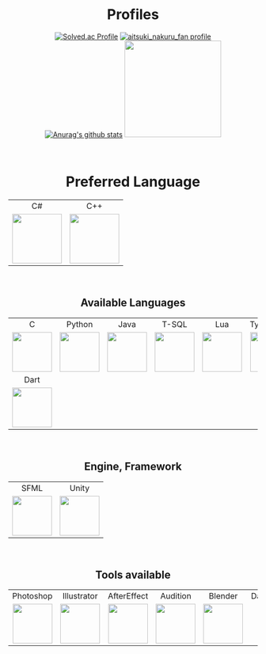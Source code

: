<h1 align=center>Profiles</h1>
<div align=center>
  
[![Solved.ac Profile](http://mazassumnida.wtf/api/v2/generate_badge?boj=buelk489)](https://solved.ac/buelk489)
[![aitsuki_nakuru_fan profile](http://mazandi.herokuapp.com/api?handle=buelk489&theme=warm)](https://www.acmicpc.net/user/buelk489)
<br/>
[![Anurag's github stats](https://github-readme-stats.vercel.app/api?username=Neeko-onTheRoad&theme=dracula)](https://github.com/anuraghazra/github-readme-stats)
<img src="https://github-readme-stats.vercel.app/api/top-langs?username=Neeko-onTheRoad&show_icons=true&locale=en&layout=compact&theme=dracula" style="height: 195px;"/>

</div>
<br/>

<h1 align=center>Preferred Language</h1>
<table align=center>
  <tr>
    <td align=center>C#</td>
    <td align=center>C++</td>
  </tr>
  <tr>
    <td style="width: 100px"><img src="https://i.namu.wiki/i/rR0JqoHBX6JAFtqYRWEFCutl8t2UvLGETvnivzsAzcUgvycs-EDmvEW9Buj8AdK36K7FelgNRzf5gZW2T7vtQA.svg" width=100px/></td>
    <td style="width: 100px"><img src="https://i.namu.wiki/i/Rv7cLGvX03Y-IX85VC6HXqtKuAhofMYJdodeW2v38Ghm6eCgDCqAhjXWcAWb0MB5UdvweeYI8QLNalwMevPplw.svg" width=100px/></td>
  </tr>
</table>
<br/>

<h2 align=center>Available Languages</h2>
<table align=center>
  <tr>
    <td align=center>C</td>
    <td align=center>Python</td>
    <td align=center>Java</td>
    <td align=center>T-SQL</td>
    <td align=center>Lua</td>
    <td align=center>TypeScript</td>
  </tr>
  <tr>
    <td align=center><img src="https://i.namu.wiki/i/KcqDuQYTxNpUcLIMZTg28QXse0XiWx1G7K68kYYCo1GuhoHmhB_V8Qe9odGGt0BH9-0nQZTN53WXTNpDmwVfWQ.svg" width=80/></td>
    <td align=center><img src="https://brandslogos.com/wp-content/uploads/images/large/python-logo.png" width=80/></td>
    <td align=center><img src="https://static-00.iconduck.com/assets.00/java-icon-378x512-w60vlu77.png" height=80/></td>
    <td align=center><img src="https://img.icons8.com/?size=512&id=laYYF3dV0Iew&format=png" height=80/></td>
    <td align=center><img src="https://static-00.iconduck.com/assets.00/lua-icon-2048x2048-iud9q772.png" height=80/></td>
    <td align=center><img src="https://upload.wikimedia.org/wikipedia/commons/thumb/4/4c/Typescript_logo_2020.svg/1024px-Typescript_logo_2020.svg.png" width=80/></td>
  </tr>
  <tr>
    <td align=center>Dart</td>
    <td align=center></td>
    <td align=center></td>
    <td align=center></td>
    <td align=center></td>
    <td align=center></td>
  </tr>
  <tr>
    <td align=center><img src="https://static-00.iconduck.com/assets.00/dart-icon-1021x1024-0q8oyg7c.png" height=80/></td>
    <td align=center></td>
    <td align=center></td>
    <td align=center></td>
    <td align=center></td>
    <td align=center></td>
  </tr>
</table>
<br/>

<h2 align=center>Engine, Framework</h2>
<table align=center>
  <tr>
    <td align=center>SFML</td>
    <td align=center>Unity</td>
  </tr>
  <tr>
    <td align=center><img src="https://www.sfml-dev.org/download/goodies/sfml-icon-small.png" width=80></td>
    <td align=center><img src="https://cdn-icons-png.flaticon.com/512/5969/5969346.png" width=80></td>
  </tr>
</table>
<br/>

<h2 align=center>Tools available</h2>
<table align=center>
  <tr>
    <td align=center>Photoshop</td>
    <td align=center>Illustrator</td>
    <td align=center>AfterEffect</td>
    <td align=center>Audition</td>
    <td align=center>Blender</td>
    <td align=center>DavinchiResolve</td>
  </tr>
  <tr>
    <td align=center><img src="https://upload.wikimedia.org/wikipedia/commons/thumb/a/af/Adobe_Photoshop_CC_icon.svg/1051px-Adobe_Photoshop_CC_icon.svg.png" width=80></td>
    <td align=center><img src="https://upload.wikimedia.org/wikipedia/commons/thumb/f/fb/Adobe_Illustrator_CC_icon.svg/2101px-Adobe_Illustrator_CC_icon.svg.png" width=80></td>
    <td align=center><img src="https://upload.wikimedia.org/wikipedia/commons/thumb/c/cb/Adobe_After_Effects_CC_icon.svg/2101px-Adobe_After_Effects_CC_icon.svg.png" width=80></td>
    <td align=center><img src="https://upload.wikimedia.org/wikipedia/commons/thumb/0/0e/Adobe_Audition_CC_icon_%282020%29.svg/1051px-Adobe_Audition_CC_icon_%282020%29.svg.png" width=80></td>
    <td align=center><img src="https://uxwing.com/wp-content/themes/uxwing/download/brands-and-social-media/blender-icon.png" width=80></td>
    <td align=center><img src="https://images.icon-icons.com/3053/PNG/512/davinci_resolve_macos_bigsur_icon_190261.png" width=80></td>
  </tr>
</table>
<br/>
